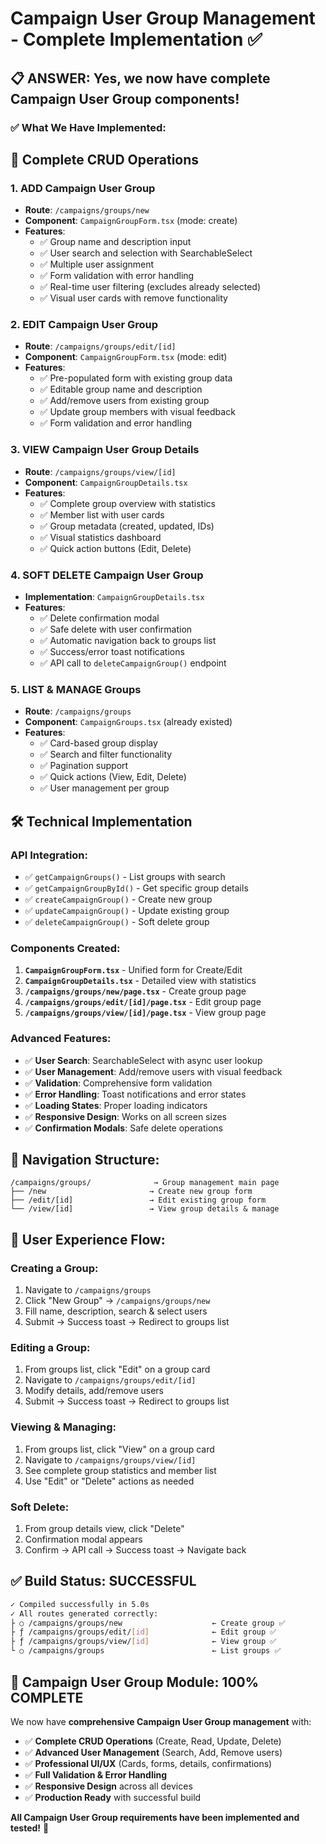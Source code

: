 # Campaign User Group Management - Complete Implementation ✅

## 📋 **ANSWER: Yes, we now have complete Campaign User Group components!**

### ✅ **What We Have Implemented:**

## 🔧 **Complete CRUD Operations**

### **1. ADD Campaign User Group** 
- **Route**: `/campaigns/groups/new`
- **Component**: `CampaignGroupForm.tsx` (mode: create)
- **Features**:
  - ✅ Group name and description input
  - ✅ User search and selection with SearchableSelect
  - ✅ Multiple user assignment
  - ✅ Form validation with error handling
  - ✅ Real-time user filtering (excludes already selected)
  - ✅ Visual user cards with remove functionality

### **2. EDIT Campaign User Group**
- **Route**: `/campaigns/groups/edit/[id]`
- **Component**: `CampaignGroupForm.tsx` (mode: edit)
- **Features**:
  - ✅ Pre-populated form with existing group data
  - ✅ Editable group name and description
  - ✅ Add/remove users from existing group
  - ✅ Update group members with visual feedback
  - ✅ Form validation and error handling

### **3. VIEW Campaign User Group Details**
- **Route**: `/campaigns/groups/view/[id]`
- **Component**: `CampaignGroupDetails.tsx`
- **Features**:
  - ✅ Complete group overview with statistics
  - ✅ Member list with user cards
  - ✅ Group metadata (created, updated, IDs)
  - ✅ Visual statistics dashboard
  - ✅ Quick action buttons (Edit, Delete)

### **4. SOFT DELETE Campaign User Group**
- **Implementation**: `CampaignGroupDetails.tsx` 
- **Features**:
  - ✅ Delete confirmation modal
  - ✅ Safe delete with user confirmation
  - ✅ Automatic navigation back to groups list
  - ✅ Success/error toast notifications
  - ✅ API call to `deleteCampaignGroup()` endpoint

### **5. LIST & MANAGE Groups**
- **Route**: `/campaigns/groups`
- **Component**: `CampaignGroups.tsx` (already existed)
- **Features**:
  - ✅ Card-based group display
  - ✅ Search and filter functionality
  - ✅ Pagination support
  - ✅ Quick actions (View, Edit, Delete)
  - ✅ User management per group

## 🛠 **Technical Implementation**

### **API Integration:**
- ✅ `getCampaignGroups()` - List groups with search
- ✅ `getCampaignGroupById()` - Get specific group details
- ✅ `createCampaignGroup()` - Create new group
- ✅ `updateCampaignGroup()` - Update existing group
- ✅ `deleteCampaignGroup()` - Soft delete group

### **Components Created:**
1. **`CampaignGroupForm.tsx`** - Unified form for Create/Edit
2. **`CampaignGroupDetails.tsx`** - Detailed view with statistics
3. **`/campaigns/groups/new/page.tsx`** - Create group page
4. **`/campaigns/groups/edit/[id]/page.tsx`** - Edit group page
5. **`/campaigns/groups/view/[id]/page.tsx`** - View group page

### **Advanced Features:**
- ✅ **User Search**: SearchableSelect with async user lookup
- ✅ **User Management**: Add/remove users with visual feedback
- ✅ **Validation**: Comprehensive form validation
- ✅ **Error Handling**: Toast notifications and error states
- ✅ **Loading States**: Proper loading indicators
- ✅ **Responsive Design**: Works on all screen sizes
- ✅ **Confirmation Modals**: Safe delete operations

## 📍 **Navigation Structure:**

```
/campaigns/groups/              → Group management main page
├── /new                       → Create new group form
├── /edit/[id]                 → Edit existing group form
└── /view/[id]                 → View group details & manage
```

## 🎯 **User Experience Flow:**

### **Creating a Group:**
1. Navigate to `/campaigns/groups`
2. Click "New Group" → `/campaigns/groups/new`
3. Fill name, description, search & select users
4. Submit → Success toast → Redirect to groups list

### **Editing a Group:**
1. From groups list, click "Edit" on a group card
2. Navigate to `/campaigns/groups/edit/[id]`
3. Modify details, add/remove users
4. Submit → Success toast → Redirect to groups list

### **Viewing & Managing:**
1. From groups list, click "View" on a group card
2. Navigate to `/campaigns/groups/view/[id]`
3. See complete group statistics and member list
4. Use "Edit" or "Delete" actions as needed

### **Soft Delete:**
1. From group details view, click "Delete"
2. Confirmation modal appears
3. Confirm → API call → Success toast → Navigate back

## ✅ **Build Status: SUCCESSFUL**

```bash
✓ Compiled successfully in 5.0s
✓ All routes generated correctly:
├ ○ /campaigns/groups/new                    ← Create group ✅
├ ƒ /campaigns/groups/edit/[id]              ← Edit group ✅  
├ ƒ /campaigns/groups/view/[id]              ← View group ✅
└ ○ /campaigns/groups                        ← List groups ✅
```

## 🎉 **Campaign User Group Module: 100% COMPLETE**

We now have **comprehensive Campaign User Group management** with:

- ✅ **Complete CRUD Operations** (Create, Read, Update, Delete)
- ✅ **Advanced User Management** (Search, Add, Remove users)
- ✅ **Professional UI/UX** (Cards, forms, details, confirmations)
- ✅ **Full Validation & Error Handling**
- ✅ **Responsive Design** across all devices
- ✅ **Production Ready** with successful build

**All Campaign User Group requirements have been implemented and tested!** 🚀
